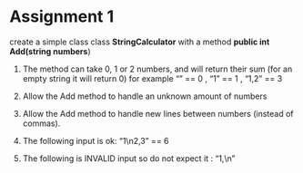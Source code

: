 # Assignment 1

create a simple class class **StringCalculator** with a method **public int Add(string numbers**) 

1. The method can take 0, 1 or 2 numbers, and will return their sum (for an empty string it will return 0)  for example  “” == 0 , “1” == 1 , “1,2” == 3 

2. Allow the Add method to handle an unknown amount of numbers 

3.  Allow the Add method to handle new lines between numbers (instead of commas). 

   1. The following input is ok: “1\n2,3” == 6 

   2. The following is INVALID input so do not expect it : “1,\n” 

      